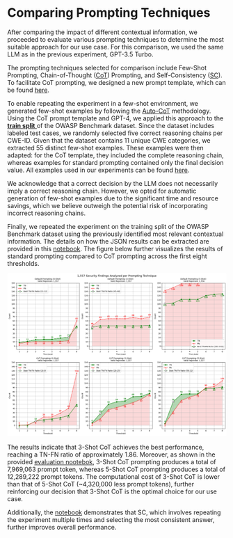 # Comparing Prompting Techniques

After comparing the impact of different contextual information, we proceeded to evaluate various prompting techniques to determine the most suitable approach for our use case. For this comparison, we used the same LLM as in the previous experiment, GPT-3.5 Turbo.

The prompting techniques selected for comparison include Few-Shot Prompting, Chain-of-Thought ([CoT](https://arxiv.org/abs/2201.11903)) Prompting, and Self-Consistency ([SC](http://arxiv.org/abs/2203.11171)). To facilitate CoT prompting, we designed a new prompt template, which can be found [here](../../../src/prompt_templates.py).

To enable repeating the experiment in a few-shot environment, we generated few-shot examples by following the [Auto-CoT](https://arxiv.org/abs/2210.03493) methodology. Using the CoT prompt template and GPT-4, we applied this approach to the [**train split** ](../../../DATASETS.md) of the OWASP Benchmark dataset. Since the dataset includes labeled test cases, we randomly selected five correct reasoning chains per CWE-ID. Given that the dataset contains 11 unique CWE categories, we extracted 55 distinct few-shot examples. These examples were then adapted: for the CoT template, they included the complete reasoning chain, whereas examples for standard prompting contained only the final decision value. All examples used in our experiments can be found [here](../../../src/few_shot_examples.py).

We acknowledge that a correct decision by the LLM does not necessarily imply a correct reasoning chain. However, we opted for automatic generation of few-shot examples due to the significant time and resource savings, which we believe outweigh the potential risk of incorporating incorrect reasoning chains.

Finally, we repeated the experiment on the training split of the OWASP Benchmark dataset using the previously identified most relevant contextual information. The details on how the JSON results can be extracted are provided in this [notebook](evaluation.ipynb). The figure below further visualizes the results of standard prompting compared to CoT prompting across the first eight thresholds.

![tn_fn_results](pts_tn_fn_over_thresholds.png)

The results indicate that 3-Shot CoT achieves the best performance, reaching a TN-FN ratio of approximately 1.86. Moreover, as shown in the provided [evaluation nootebok](evaluation.ipynb), 3-Shot CoT prompting produces a total of 7,969,063 prompt token, whereas 5-Shot CoT prompting produces a total of 12,289,222 prompt tokens. The computational cost of 3-Shot CoT is lower than that of 5-Shot CoT (~4,320,000 less prompt tokens), further reinforcing our decision that 3-Shot CoT is the optimal choice for our use case.

Additionally, the [notebook](evaluation.ipynb) demonstrates that SC, which involves repeating the experiment multiple times and selecting the most consistent answer, further improves overall performance.
